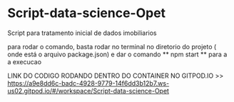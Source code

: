 # Script-data-science-Opet
Script para tratamento inicial de dados imobiliarios

para rodar o comando, basta rodar no terminal no diretorio do projeto ( onde está o arquivo package.json) e dar o comando
** npm start ** para a a execucao

LINK DO CODIGO RODANDO DENTRO DO CONTAINER NO GITPOD.IO >>
https://a9e8dd6c-badc-4928-9779-14f6dd3b12b7.ws-us02.gitpod.io/#/workspace/Script-data-science-Opet
